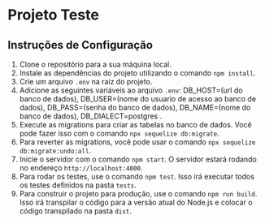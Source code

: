 # Projeto Teste

## Instruções de Configuração

1. Clone o repositório para a sua máquina local.
2. Instale as dependências do projeto utilizando o comando `npm install`.
3. Crie um arquivo `.env` na raiz do projeto.
4. Adicione as seguintes variáveis ao arquivo `.env`:  DB_HOST=(url do banco de dados), DB_USER=(nome do usuario de acesso ao banco de dados), DB_PASS=(senha do banco de dados), DB_NAME=(nome do banco de dados), DB_DIALECT=postgres .
5. Execute as migrations para criar as tabelas no banco de dados. Você pode fazer isso com o comando `npx sequelize db:migrate`.
6. Para reverter as migrations, você pode usar o comando `npx sequelize db:migrate:undo:all`.
7. Inicie o servidor com o comando `npm start`. O servidor estará rodando no endereço `http://localhost:4000`.
8. Para rodar os testes, use o comando `npm test`. Isso irá executar todos os testes definidos na pasta `tests`.
9. Para construir o projeto para produção, use o comando `npm run build`. Isso irá transpilar o código para a versão atual do Node.js e colocar o código transpilado na pasta `dist`.


